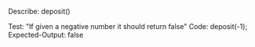 Describe: deposit()

Test: "If given a negative number it should return false"
Code: deposit(-1);
Expected-Output: false
